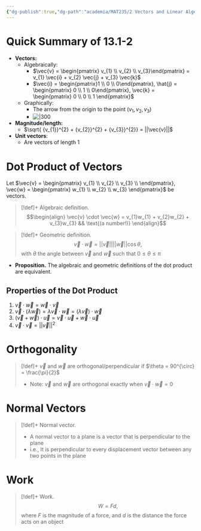 ```yaml
---
{"dg-publish":true,"dg-path":"academia/MAT235/2 Vectors and Linear Algebra/Dot Product.md","permalink":"/academia/mat-235/2-vectors-and-linear-algebra/dot-product/","tags":["lecture","note","math","university"],"created":"2024-09-30T17:11:21.700-04:00","updated":"2025-01-09T19:06:03.865-05:00"}
---
```



# Quick Summary of 13.1-2

- **Vectors:**
    - Algebraically:
        - $\vec{v} = \begin{pmatrix} v_{1} \\ v_{2} \\ v_{3}\end{pmatrix} = v_{1} \vec{i} + v_{2} \vec{j} + v_{3} \vec{k}$
        - $\vec{i} = \begin{pmatrix}1 \\ 0 \\ 0\end{pmatrix}, \hat{j} = \begin{pmatrix} 0 \\ 1 \\ 0\end{pmatrix}, \vec{k} = \begin{pmatrix} 0 \\ 0 \\ 1 \end{pmatrix}$
    - Graphically:
        - The arrow from the origin to the point $\left( v_{1}, v_{2}, v_{3} \right)$
        - ![|300](https://i.imgur.com/LNZQX54.png)
- **Magnitude/length:**
    - $\sqrt{ {v_{1}}^{2} + {v_{2}}^{2} + {v_{3}}^{2}} = ||\vec{v}||$
- **Unit vectors**:
    - Are vectors of length 1

# Dot Product of Vectors

Let $\vec{v} = \begin{pmatrix} v_{1} \\ v_{2} \\ v_{3} \\ \end{pmatrix}, \vec{w} = \begin{pmatrix} w_{1} \\ w_{2} \\ w_{3} \end{pmatrix}$ be vectors.

> [!def]+ Algebraic definition.
> $$\begin{align} \vec{v} \cdot \vec{w} = v_{1}w_{1} + v_{2}w_{2} + v_{3}w_{3} && \text{(a number!)} \end{align}$$

> [!def]+ Geometric definition.
> $$\vec{v} \cdot \vec{w} = ||\vec{v}|| ||\vec{w}|| \cos \theta,$$with $\theta$ the angle between $\vec{v}$ and $\vec{w}$ such that $0 \leq \theta \leq \pi$

- **Proposition.** The algebraic and geometric definitions of the dot product are equivalent.

## Properties of the Dot Product

1. $\vec{v} \cdot \vec{w} = \vec{w} \cdot \vec{v}$
2. $\vec{v} \cdot (\lambda \vec{w}) = \lambda \vec{v} \cdot \vec{w} = (\lambda \vec{v}) \cdot \vec{w}$
3. $(\vec{v} + \vec{w}) \cdot \vec{u} = \vec{v} \cdot \vec{u} + \vec{w} \cdot \vec{u}$
4. $\vec{v} \cdot \vec{v} = ||\vec{v}||^{2}$

# Orthogonality

> [!def]+ $\vec{v}$ and $\vec{w}$ are orthogonal/perpendicular if $\theta = 90^{\circ} = \frac{\pi}{2}$
>
> - Note: $\vec{v}$ and $\vec{w}$ are orthogonal exactly when $\vec{v} \cdot \vec{w} = 0$

# Normal Vectors

> [!def]+ Normal vector.
>
> - A normal vector to a plane is a vector that is perpendicular to the plane
> - i.e., It is perpendicular to every displacement vector between any two points in the plane

# Work

> [!def]+ Work.
> $$W = Fd,$$where $F$ is the magnitude of a force, and $d$ is the distance the force acts on an object
